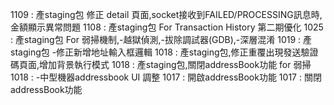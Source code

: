 1109 : 產staging包 修正 detail 頁面,socket接收到FAILED/PROCESSING訊息時,金額顯示異常問題
1108 : 產staging包 For Transaction History 第二期優化
1025 : 產staging包 For 弱掃機制,-越獄偵測,-拔除調試器(GDB),-深層混淆
1019 : 產staging包 -修正新增地址輸入框邏輯
1018 : 產staging包,修正重覆出現發送驗證碼頁面,增加背景執行模式
1018 : 產staging包,關閉addressBook功能 for 弱掃
1018 : -中型機器addressbook UI 調整
1017 : 開啟addressBook功能
1017 : 關閉addressBook功能
